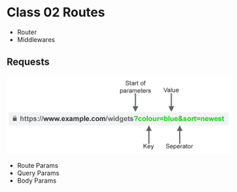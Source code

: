 # Class 02 Routes

- Router
- Middlewares

## Requests

![query params](../documents/query-params-url.png)

- Route Params
- Query Params
- Body Params
